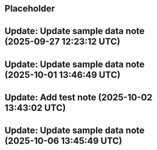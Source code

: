 # Placeholder
# Update: Update sample data note (2025-09-27 12:23:12 UTC)
# Update: Update sample data note (2025-10-01 13:46:49 UTC)
# Update: Add test note (2025-10-02 13:43:02 UTC)
# Update: Update sample data note (2025-10-06 13:45:49 UTC)
